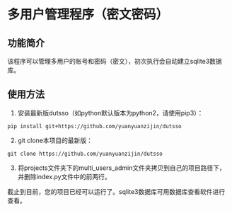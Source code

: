# 多用户管理程序（密文密码）

## 功能简介

该程序可以管理多用户的账号和密码（密文），初次执行会自动建立sqlite3数据库。

## 使用方法

1. 安装最新版dutsso（如python默认版本为python2，请使用pip3）：

```
pip install git+https://github.com/yuanyuanzijin/dutsso
```

2. git clone本项目的最新版：

```
git clone https://github.com/yuanyuanzijin/dutsso
```

3. 将projects文件夹下的multi_users_admin文件夹拷贝到自己的项目路径下，并删除index.py文件中的前两行。

截止到目前，您的项目已经可以运行了。sqlite3数据库可用数据库查看软件进行查看。
